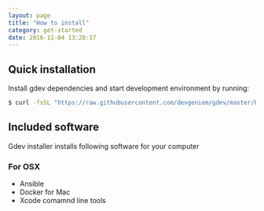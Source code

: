 ```yaml
---
layout: page
title: "How to install"
category: get-started
date: 2016-11-04 13:28:17
---
```


## Quick installation

Install gdev dependencies and start development environment by running:

```bash
$ curl -fsSL "https://raw.githubusercontent.com/devgeniem/gdev/master/bin/bootstrap" | bash
```

## Included software

Gdev installer installs following software for your computer

### For OSX

* Ansible
* Docker for Mac
* Xcode comamnd line tools
